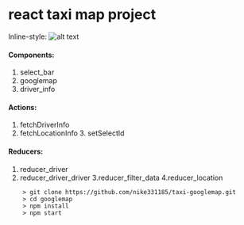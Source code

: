 # react taxi map project

Inline-style: 
![alt text](https://github.com/nike331185/taxi-googlemap.git)


#### Components:
1. select_bar
2. googlemap
3. driver_info

#### Actions:
1. fetchDriverInfo
2. fetchLocationInfo 3.
setSelectId
#### Reducers:
1. reducer_driver
2. reducer_driver_driver 3.reducer_filter_data
4.reducer_location
```
	> git clone https://github.com/nike331185/taxi-googlemap.git
	> cd googlemap
	> npm install
	> npm start
```
